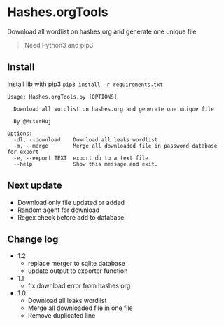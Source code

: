 # Hashes.orgTools
Download all wordlist on hashes.org and generate one unique file
> Need Python3 and pip3
## Install

Install lib with pip3 `pip3 install -r requirements.txt`

````
Usage: Hashes.orgTools.py [OPTIONS]

  Download all wordlist on hashes.org and generate one unique file

  By @MsterHuj

Options:
  -dl, --download    Download all leaks wordlist
  -m, --merge        Merge all downloaded file in password database for export
  -e, --export TEXT  export db to a text file
  --help             Show this message and exit.
````

## Next update
 * Download only file updated or added
 * Random agent for download
 * Regex check before add to database

## Change log
 * 1.2
   * replace merger to sqlite database
   * update output to exporter function
 * 1.1
   * fix download error from hashes.org
 * 1.0
   * Download all leaks wordlist
   * Merge all downloaded file in one file
   * Remove duplicated line